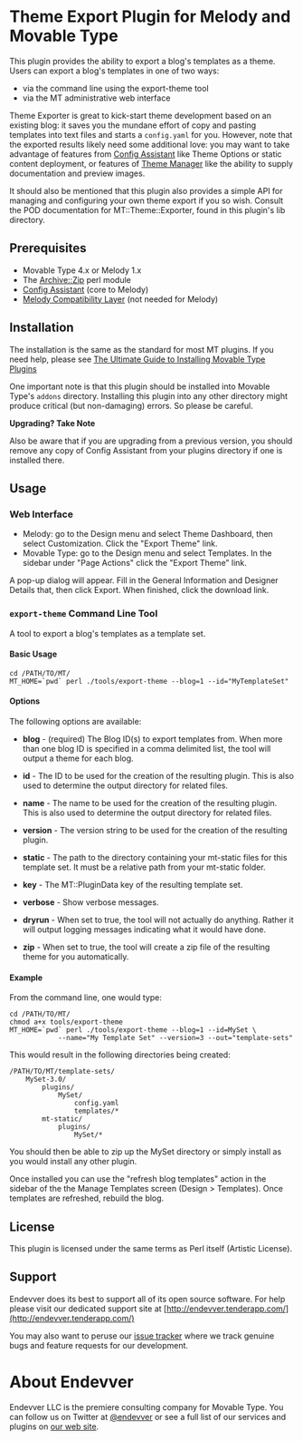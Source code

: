 # Theme Export Plugin for Melody and Movable Type #

This plugin provides the ability to export a blog's templates as a theme. 
Users can export a blog's templates in one of two ways:

* via the command line using the export-theme tool 
* via the MT administrative web interface

Theme Exporter is great to kick-start theme development based on an existing
blog: it saves you the mundane effort of copy and pasting templates into text
files and starts a `config.yaml` for you. However, note that the exported
results likely need some additional love: you may want to take advantage of
features from [Config
Assistant](https://github.com/openmelody/mt-plugin-configassistant) like Theme
Options or static content deployment, or features of [Theme
Manager](https://github.com/openmelody/mt-plugin-theme-manager) like the
ability to supply documentation and preview images.

It should also be mentioned that this plugin also provides a simple API
for managing and configuring your own theme export if you so wish. Consult
the POD documentation for MT::Theme::Exporter, found in this plugin's 
lib directory.

## Prerequisites ##

* Movable Type 4.x or Melody 1.x
* The [Archive::Zip](http://search.cpan.org/dist/Archive-Zip) perl module
* [Config Assistant](https://github.com/openmelody/mt-plugin-configassistant) (core to Melody)
* [Melody Compatibility Layer](https://github.com/endevver/mt-plugin-melody-compat) (not needed for Melody)

## Installation ##

The installation is the same as the standard for most MT plugins. If you need help, please see [The Ultimate Guide to Installing Movable Type Plugins](http://tinyurl.com/easy-plugin-install)

One important note is that this plugin should be installed into Movable Type's 
`addons` directory. Installing this plugin into any other directory might 
produce critical (but non-damaging) errors. So please be careful. 

**Upgrading? Take Note**

Also be aware that if you are upgrading from a previous version, you should 
remove any copy of Config Assistant from your plugins directory if one is 
installed there.

## Usage ##

### Web Interface ###

* Melody: go to the Design menu and select Theme Dashboard, then select  Customization. Click the "Export Theme" link.
* Movable Type: go to the Design menu and select Templates. In the sidebar under "Page Actions" click the "Export Theme" link.

A pop-up dialog will appear. Fill in the General Information and Designer Details that, then click Export. When finished, click the download link.

### `export-theme` Command Line Tool ###

A tool to export a blog's templates as a template set.

#### Basic Usage ####

    cd /PATH/TO/MT/
    MT_HOME=`pwd` perl ./tools/export-theme --blog=1 --id="MyTemplateSet"

#### Options ####

The following options are available:

* **blog** - (required) The Blog ID(s) to export templates from. When more
  than one blog ID is specified in a comma delimited list, the tool will
  output a theme for each blog.

* **id** - The ID to be used for the creation of the resulting plugin. This is
  also used to determine the output directory for related files.

* **name** - The name to be used for the creation of the resulting plugin.
  This is also used to determine the output directory for related files.

* **version** - The version string to be used for the creation of the
  resulting plugin.

* **static** - The path to the directory containing your mt-static files for
  this template set. It must be a relative path from your mt-static folder.

* **key** - The MT::PluginData key of the resulting template set.

* **verbose** - Show verbose messages.

* **dryrun** - When set to true, the tool will not actually do anything.
  Rather it will output logging messages indicating what it would have done.

* **zip** - When set to true, the tool will create a zip file of the resulting
  theme for you automatically.

#### Example ####

From the command line, one would type:

    cd /PATH/TO/MT/
    chmod a+x tools/export-theme
    MT_HOME=`pwd` perl ./tools/export-theme --blog=1 --id=MySet \
                --name="My Template Set" --version=3 --out="template-sets"

This would result in the following directories being created:

    /PATH/TO/MT/template-sets/
        MySet-3.0/
            plugins/
                MySet/
                    config.yaml
                    templates/*
            mt-static/
                plugins/
                    MySet/*

You should then be able to zip up the MySet directory or simply install as you 
would install any other plugin.

Once installed you can use the "refresh blog templates" action in the sidebar
of the the Manage Templates screen (Design > Templates). Once templates are
refreshed, rebuild the blog.

## License ##

This plugin is licensed under the same terms as Perl itself (Artistic License).

## Support ##

Endevver does its best to support all of its open source software. For help
please visit our dedicated support site at
[http://endevver.tenderapp.com/](http://endevver.tenderapp.com/)

You may also want to peruse our [issue
tracker](https://endevver.lighthouseapp.com/projects/56202) where we track
genuine bugs and feature requests for our development.

# About Endevver #

Endevver LLC is the premiere consulting company for Movable Type. You can
follow us on Twitter at [@endevver](http://twitter.com/endevver) or see a full
list of our services and plugins on [our web site](http://endevver.com).
